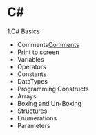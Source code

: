 # **C#**
1.C# Basics
 - Comments[Comments](https://github.com/shashikirankantheti/C-sharp/blob/master/Comments)
 - Print to screen
 - Variables
 - Operators
 - Constants
 - DataTypes
 - Programming Constructs
 - Arrays
 - Boxing and Un-Boxing
 - Structures
 - Enumerations
 - Parameters
 
